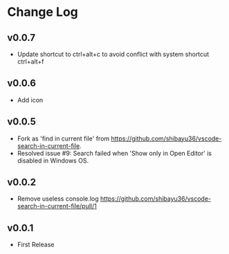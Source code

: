 # Change Log

## v0.0.7
- Update shortcut to ctrl+alt+c to avoid conflict with system shortcut ctrl+alt+f

## v0.0.6
- Add icon

## v0.0.5 
- Fork as 'find in current file' from https://github.com/shibayu36/vscode-search-in-current-file.
- Resolved issue #9: Search failed when 'Show only in Open Editor' is disabled in Windows OS.

## v0.0.2
- Remove useless console.log https://github.com/shibayu36/vscode-search-in-current-file/pull/1

## v0.0.1
- First Release
